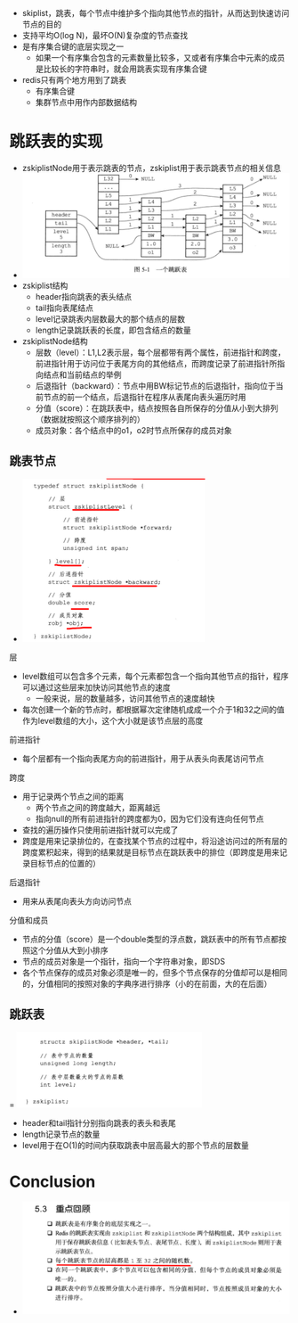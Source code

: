 - skiplist，跳表，每个节点中维护多个指向其他节点的指针，从而达到快速访问节点的目的
- 支持平均O(log N)，最坏O(N)复杂度的节点查找
- 是有序集合键的底层实现之一
  - 如果一个有序集合包含的元素数量比较多，又或者有序集合中元素的成员是比较长的字符串时，就会用跳表实现有序集合键
- redis只有两个地方用到了跳表
  - 有序集合键
  - 集群节点中用作内部数据结构



# 跳跃表的实现

- zskiplistNode用于表示跳表的节点，zskiplist用于表示跳表节点的相关信息
- <img src="image/跳表结构.png" style="zoom:200%;" />
- zskiplist结构
  - header指向跳表的表头结点
  - tail指向表尾结点
  - level记录跳表内层数最大的那个结点的层数
  - length记录跳跃表的长度，即包含结点的数量
- zskiplistNode结构
  - 层数（level）：L1,L2表示层，每个层都带有两个属性，前进指针和跨度，前进指针用于访问位于表尾方向的其他结点，而跨度记录了前进指针所指向结点和当前结点的举例
  - 后退指针（backward）：节点中用BW标记节点的后退指针，指向位于当前节点的前一个结点，后退指针在程序从表尾向表头遍历时用
  - 分值（score）：在跳跃表中，结点按照各自所保存的分值从小到大排列（数据就按照这个顺序排列的）
  - 成员对象：各个结点中的o1，o2时节点所保存的成员对象



## 跳表节点

- ![](image/zskiplistNode.png)



层

- level数组可以包含多个元素，每个元素都包含一个指向其他节点的指针，程序可以通过这些层来加快访问其他节点的速度
  - 一般来说，层的数量越多，访问其他节点的速度越快
- 每次创建一个新的节点时，都根据幂次定律随机成成一个介于1和32之间的值作为level数组的大小，这个大小就是该节点层的高度



前进指针

- 每个层都有一个指向表尾方向的前进指针，用于从表头向表尾访问节点



跨度

- 用于记录两个节点之间的距离
  - 两个节点之间的跨度越大，距离越远
  - 指向null的所有前进指针的跨度都为0，因为它们没有连向任何节点
- 查找的遍历操作只使用前进指针就可以完成了
- 跨度是用来记录排位的，在查找某个节点的过程中，将沿途访问过的所有层的跨度累积起来，得到的结果就是目标节点在跳跃表中的排位（即跨度是用来记录目标节点的位置的）



后退指针

- 用来从表尾向表头方向访问节点



分值和成员

- 节点的分值（score）是一个double类型的浮点数，跳跃表中的所有节点都按照这个分值从大到小排序
- 节点的成员对象是一个指针，指向一个字符串对象，即SDS
- 各个节点保存的成员对象必须是唯一的，但多个节点保存的分值却可以是相同的，分值相同的按照对象的字典序进行排序（小的在前面，大的在后面）



## 跳跃表

= ![](image/zskiplist.png)

- header和tail指针分别指向跳表的表头和表尾
- length记录节点的数量
- level用于在O(1)的时间内获取跳表中层高最大的那个节点的层数量



# Conclusion

- ![](image/skiplist回顾.png)